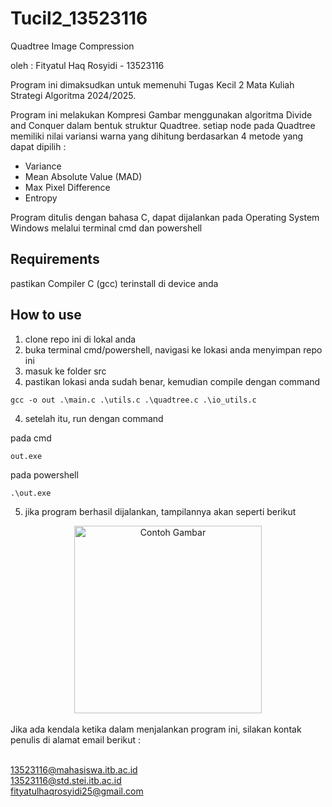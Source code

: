 # Tucil2_13523116
Quadtree Image Compression

oleh : Fityatul Haq Rosyidi - 13523116

Program ini dimaksudkan untuk memenuhi Tugas Kecil 2 Mata Kuliah Strategi Algoritma 2024/2025. 

Program ini melakukan Kompresi Gambar menggunakan algoritma Divide and Conquer dalam bentuk struktur Quadtree. setiap node pada Quadtree memiliki nilai variansi warna yang dihitung berdasarkan 4 metode yang dapat dipilih : 
  - Variance
  - Mean Absolute Value (MAD)
  - Max Pixel Difference
  - Entropy

Program ditulis dengan bahasa C, dapat dijalankan pada Operating System Windows melalui terminal cmd dan powershell

## Requirements
pastikan Compiler C (gcc) terinstall di device anda

## How to use
1. clone repo ini di lokal anda
2. buka terminal cmd/powershell, navigasi ke lokasi anda menyimpan repo ini
3. masuk ke folder src
4. pastikan lokasi anda sudah benar, kemudian compile dengan command

```console
gcc -o out .\main.c .\utils.c .\quadtree.c .\io_utils.c
```

4. setelah itu, run dengan command

pada cmd
```console
out.exe
```

pada powershell
```console
.\out.exe
```

5. jika program berhasil dijalankan, tampilannya akan seperti berikut

<div align="center">
  <img src="https://github.com/user-attachments/assets/a2ac6c76-2b9c-4191-8d0d-bc1a3b0c8650" alt="Contoh Gambar" width="300"/>
</div>


<br>
Jika ada kendala ketika dalam menjalankan program ini, silakan kontak penulis di alamat email berikut : 

<br>13523116@mahasiswa.itb.ac.id
<br>13523116@std.stei.itb.ac.id
<br>fityatulhaqrosyidi25@gmail.com
